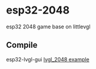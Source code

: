 # esp32-2048

esp32 2048 game base on littlevgl

## Compile

esp32-lvgl-gui [lvgl_2048 example](https://github.com/InfiniteYuan1/esp32-lvgl-gui/tree/master/lvgl_2048)
